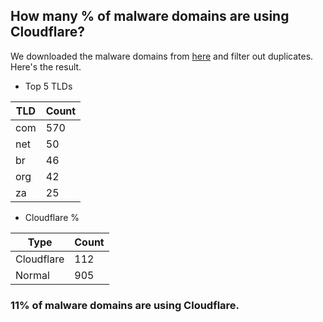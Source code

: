 ## How many % of malware domains are using Cloudflare?


We downloaded the malware domains from [here](https://urlhaus.abuse.ch) and filter out duplicates.
Here's the result.


[//]: # (start replacement)


- Top 5 TLDs

| TLD | Count |
| --- | --- |
| com | 570 |
| net | 50 |
| br | 46 |
| org | 42 |
| za | 25 |


- Cloudflare %

| Type | Count |
| --- | --- |
| Cloudflare | 112 |
| Normal | 905 |


### 11% of malware domains are using Cloudflare.